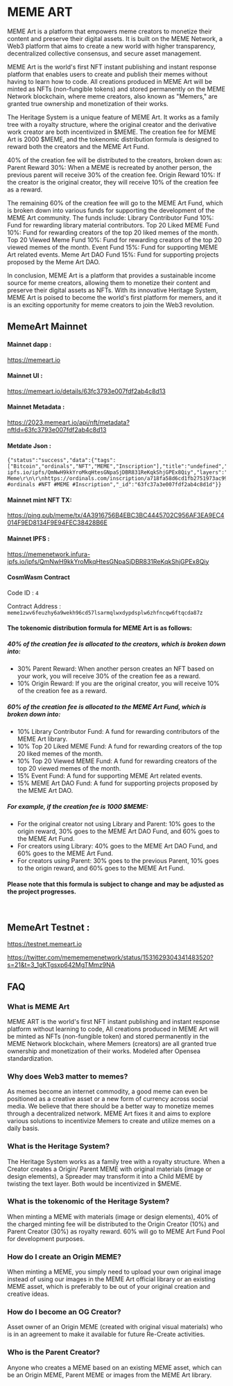 # MEME ART


MEME Art is a platform that empowers meme creators to monetize their content and preserve their digital assets. It is built on the MEME Network, a Web3 platform that aims to create a new world with higher transparency, decentralized collective consensus, and secure asset management.

MEME Art is the world's first NFT instant publishing and instant response platform that enables users to create and publish their memes without having to learn how to code. All creations produced in MEME Art will be minted as NFTs (non-fungible tokens) and stored permanently on the MEME Network blockchain, where meme creators, also known as "Memers," are granted true ownership and monetization of their works.

The Heritage System is a unique feature of MEME Art. It works as a family tree with a royalty structure, where the original creator and the derivative work creator are both incentivized in $MEME. The creation fee for MEME Art is 2000 $MEME, and the tokenomic distribution formula is designed to reward both the creators and the MEME Art Fund.

40% of the creation fee will be distributed to the creators, broken down as:
Parent Reward 30%: When a MEME is recreated by another person, the previous parent will receive 30% of the creation fee.
Origin Reward 10%: If the creator is the original creator, they will receive 10% of the creation fee as a reward.

The remaining 60% of the creation fee will go to the MEME Art Fund, which is broken down into various funds for supporting the development of the MEME Art community. The funds include:
Library Contributor Fund 10%: Fund for rewarding library material contributors.
Top 20 Liked MEME Fund 10%: Fund for rewarding creators of the top 20 liked memes of the month.
Top 20 Viewed Meme Fund 10%: Fund for rewarding creators of the top 20 viewed memes of the month.
Event Fund 15%: Fund for supporting MEME Art related events.
Meme Art DAO Fund 15%: Fund for supporting projects proposed by the Meme Art DAO.

In conclusion, MEME Art is a platform that provides a sustainable income source for meme creators, allowing them to monetize their content and preserve their digital assets as NFTs. With its innovative Heritage System, MEME Art is poised to become the world's first platform for memers, and it is an exciting opportunity for meme creators to join the Web3 revolution.



## MemeArt Mainnet 

#### Mainnet dapp : 
https://memeart.io


#### Mainnet UI :
https://memeart.io/details/63fc3793e007fdf2ab4c8d13

#### Mainnet Metadata :
https://2023.memeart.io/api/nft/metadata?nftId=63fc3793e007fdf2ab4c8d13

#### Metdate Json : 
```
{"status":"success","data":{"tags":["Bitcoin","ordinals","NFT","MEME","Inscription"],"title":"undefined","seqNo":22,"nftType":0,"url":"https://memenetwork.infura-ipfs.io/ipfs/QmNwH9kkYroMkqHtesGNpaSjDBR831ReKqkShjGPEx8Qiy","layers":"63fc37a3e007fdf2ab4c8d1b","region":"","description":"Bitcoin Meme\r\n\r\nhttps://ordinals.com/inscription/a718fa58d6cd1fb2751973ac9929ac9ff114853233ba3b77ed4c0bcecfe1758ci0\r\n\r\n#Bitcoin #ordinals #NFT #MEME #Inscription","_id":"63fc37a3e007fdf2ab4c8d1d"}}
```

#### Mainnet mint NFT TX:
https://ping.pub/meme/tx/4A3916756B4EBC3BC4445702C956AF3EA9EC4014F9ED8134F9E94FEC38428B6E

#### Mainnet IPFS :
https://memenetwork.infura-ipfs.io/ipfs/QmNwH9kkYroMkqHtesGNpaSjDBR831ReKqkShjGPEx8Qiy

#### CosmWasm Contract 
Code ID : ```4```

Contract Address : ``` meme1zwv6feuzhy6a9wekh96cd57lsarmqlwxdypdsplw6zhfncqw6ftqcda87z ```


#### The tokenomic distribution formula for MEME Art is as follows:

##### 40% of the creation fee is allocated to the creators, which is broken down into:
* 30% Parent Reward: When another person creates an NFT based on your work, you will receive 30% of the creation fee as a reward.
* 10% Origin Reward: If you are the original creator, you will receive 10% of the creation fee as a reward.

##### 60% of the creation fee is allocated to the MEME Art Fund, which is broken down into:
* 10% Library Contributor Fund: A fund for rewarding contributors of the MEME Art library.
* 10% Top 20 Liked MEME Fund: A fund for rewarding creators of the top 20 liked memes of the month.
* 10% Top 20 Viewed MEME Fund: A fund for rewarding creators of the top 20 viewed memes of the month.
* 15% Event Fund: A fund for supporting MEME Art related events.
* 15% MEME Art DAO Fund: A fund for supporting projects proposed by the MEME Art DAO.

##### For example, if the creation fee is 1000 $MEME:
* For the original creator not using Library and Parent: 10% goes to the origin reward, 30% goes to the MEME Art DAO Fund, and 60% goes to the MEME Art Fund.
* For creators using Library: 40% goes to the MEME Art DAO Fund, and 60% goes to the MEME Art Fund.
* For creators using Parent: 30% goes to the previous Parent, 10% goes to the origin reward, and 60% goes to the MEME Art Fund.

#### Please note that this formula is subject to change and may be adjusted as the project progresses.





``` ```



##  MemeArt Testnet :
https://testnet.memeart.io

https://twitter.com/memememenetwork/status/1531629304341483520?s=21&t=3_1gKTgsxp642MgTMmz9NA



## FAQ


### What is MEME Art

MEME ART is the world's first NFT instant publishing and instant response platform without learning to code, All creations produced in MEME Art will be minted as NFTs (non-fungible token) and stored permanently in the MEME Network blockchain, where Memers (creators) are all granted true ownership and monetization of their works. Modeled after Opensea standardization.

### Why does Web3 matter to memes?
As memes become an internet commodity, a good meme can even be positioned as a creative asset or a new form of currency across social media. We believe that there should be a better way to monetize memes through a decentralized network. MEME Art fixes it and aims to explore various solutions to incentivize Memers to create and utilize memes on a daily basis.

### What is the Heritage System?
The Heritage System works as a family tree with a royalty structure. When a Creator creates a Origin/ Parent MEME with original materials (image or design elements), a Spreader may transform it into a Child MEME by twisting the text layer. Both would be incentivized in $MEME.

### What is the tokenomic of the Heritage System?
When minting a MEME with materials (image or design elements), 40% of the charged minting fee will be distributed to the Origin Creator (10%) and Parent Creator (30%) as royalty reward. 60% will go to MEME Art Fund Pool for development purposes.

### How do I create an Origin MEME?
When minting a MEME, you simply need to upload your own original image instead of using our images in the MEME Art official library or an existing MEME asset, which is preferably to be out of your original creation and creative ideas.

### How do I become an OG Creator?
Asset owner of an Origin MEME (created with original visual materials) who is in an agreement to make it available for future Re-Create activities.

### Who is the Parent Creator?
Anyone who creates a MEME based on an existing MEME asset, which can be an Origin MEME, Parent MEME or images from the MEME Art library.

